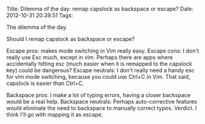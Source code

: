 Title: Dilemma of the day: remap capslock as backspace or escape?
Date: 2012-10-31 20:39:51
Tags: 

The dilemma of the day.

Should I remap capslock as backspace or escape?

Escape pros: makes mode switching in Vim really easy.
Escape cons: I don't really use Esc much, except in vim. Perhaps there are apps where accidentally hitting esc (much easier when it is remapped to the capslock key) could be dangerous?
Escape neutrals: I don't really need a handy esc for vim mode switching, because you could use Ctrl+C in Vim. That said, capslock is easier than Ctrl+C.

Backspace pros: I make a lot of typing errors, having a closer backspace would be a real help.
Backspace neutrals: Perhaps auto-corrective features would eliminate the need to backspace to manually correct typos.
Verdict. I think I'll go with mapping it as escape.